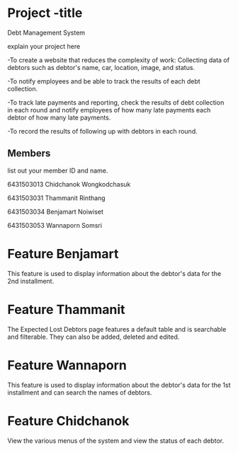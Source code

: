 # Project -title
Debt Management System 

explain your project here

-To create a website that reduces the complexity of work:  Collecting data of debtors such as debtor's name, car, location, image, and status.

-To notify employees and be able to track the results of each debt collection.

-To track late payments and reporting, check the results of debt collection in each round and notify employees of how many late payments each debtor of how many late payments.

-To record the results of following up with debtors in each round.

## Members
list out your member ID and name.

6431503013 Chidchanok Wongkodchasuk

6431503031 Thammanit Rinthang

6431503034 Benjamart Noiwiset

6431503053 Wannaporn Somsri


# Feature Benjamart
This feature is used to display information about the debtor's data for the 2nd installment.
# Feature Thammanit
The Expected Lost Debtors page features a default table and is searchable and filterable. They can also be added, deleted and edited.
# Feature Wannaporn
This feature is used to display information about the debtor's data for the 1st installment and can search the names of debtors.
# Feature Chidchanok
View the various menus of the system and view the status of each debtor.
